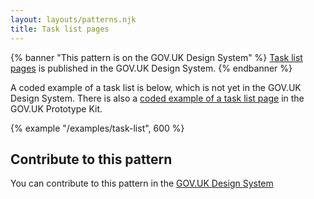 ```yaml
---
layout: layouts/patterns.njk
title: Task list pages
---
```


{% banner "This pattern is on the GOV.UK Design System" %}
[Task list pages](https://design-system.service.gov.uk/patterns/task-list-pages/) is published in the GOV.UK Design System.
{% endbanner %}

A coded example of a task list is below, which is not yet in the GOV.UK Design System. There is also a [coded example of a task list page](https://govuk-prototype-kit.herokuapp.com/docs/templates/task-list) in the GOV.UK Prototype Kit.

{% example "/examples/task-list", 600 %}
## Contribute to this pattern

You can contribute to this pattern in the [GOV.UK Design System](https://design-system.service.gov.uk/patterns/task-list-pages/#help-improve-this-page)